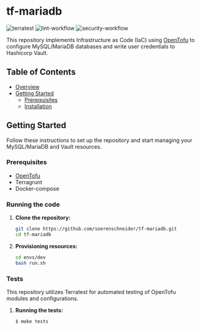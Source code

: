 # tf-mariadb

![terratest](https://github.com/soerenschneider/tf-mariadb/actions/workflows/terratest.yaml/badge.svg)
![lint-workflow](https://github.com/soerenschneider/tf-mariadb/actions/workflows/lint.yaml/badge.svg)
![security-workflow](https://github.com/soerenschneider/tf-mariadb/actions/workflows/security.yaml/badge.svg)

This repository implements Infrastructure as Code (IaC) using [OpenTofu](https://opentofu.org/) to configure MySQL/MariaDB databases and write user credentials to Hashicorp Vault.

## Table of Contents

- [Overview](#overview)
- [Getting Started](#getting-started)
    - [Prerequisites](#prerequisites)
    - [Installation](#installation)

## Getting Started

Follow these instructions to set up the repository and start managing your MySQL/MariaDB and Vault resources.

### Prerequisites

- [OpenTofu](https://opentofu.org/)
- Terragrunt
- Docker-compose

### Running the code

1. **Clone the repository:**
   ```bash
   git clone https://github.com/soerenschneider/tf-mariadb.git
   cd tf-mariadb
   ```

2. **Provisioning resources:**
   ```bash
   cd envs/dev
   bash run.sh
   ```

### Tests

This repository utilizes Terratest for automated testing of OpenTofu modules and configurations.

1. **Running the tests:**
   ```bash
   $ make tests
   ```
